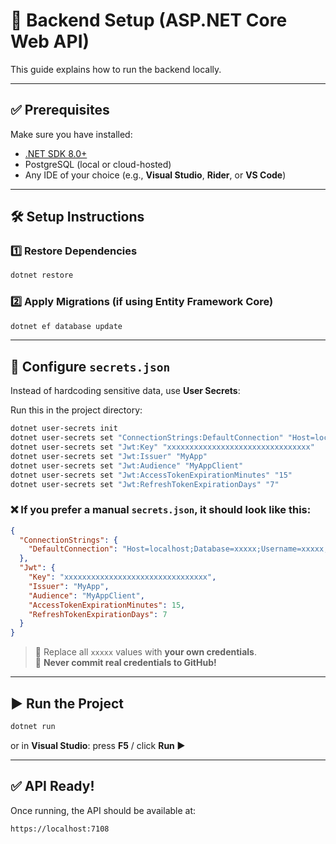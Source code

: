 # 🚀 Backend Setup (ASP.NET Core Web API)

This guide explains how to run the backend locally.

---

## ✅ Prerequisites

Make sure you have installed:

- [.NET SDK 8.0+](https://dotnet.microsoft.com/download)
- PostgreSQL (local or cloud-hosted)
- Any IDE of your choice (e.g., **Visual Studio**, **Rider**, or **VS Code**)

---

## 🛠️ Setup Instructions

### 1️⃣ Restore Dependencies

```sh
dotnet restore
```

### 2️⃣ Apply Migrations (if using Entity Framework Core)

```sh
dotnet ef database update
```

---

## 🔐 Configure `secrets.json`

Instead of hardcoding sensitive data, use **User Secrets**:

Run this in the project directory:

```sh
dotnet user-secrets init
dotnet user-secrets set "ConnectionStrings:DefaultConnection" "Host=localhost;Database=YOUR_DB_NAME;Username=YOUR_USERNAME;Password=YOUR_PASSWORD;SSL Mode=Allow;Trust Server Certificate=true"
dotnet user-secrets set "Jwt:Key" "xxxxxxxxxxxxxxxxxxxxxxxxxxxxxxxx"
dotnet user-secrets set "Jwt:Issuer" "MyApp"
dotnet user-secrets set "Jwt:Audience" "MyAppClient"
dotnet user-secrets set "Jwt:AccessTokenExpirationMinutes" "15"
dotnet user-secrets set "Jwt:RefreshTokenExpirationDays" "7"
```

### ❌ If you prefer a manual `secrets.json`, it should look like this:

```json
{
  "ConnectionStrings": {
    "DefaultConnection": "Host=localhost;Database=xxxxx;Username=xxxxx;Password=xxxxx;SSL Mode=Allow;Trust Server Certificate=true"
  },
  "Jwt": {
    "Key": "xxxxxxxxxxxxxxxxxxxxxxxxxxxxxxxx",
    "Issuer": "MyApp",
    "Audience": "MyAppClient",
    "AccessTokenExpirationMinutes": 15,
    "RefreshTokenExpirationDays": 7
  }
}
```

> 🔁 Replace all `xxxxx` values with **your own credentials**.  
> 🚫 **Never commit real credentials to GitHub!**

---

## ▶️ Run the Project

```sh
dotnet run
```

or in **Visual Studio**: press **F5** / click **Run ▶️**

---

## ✅ API Ready!

Once running, the API should be available at:

```
https://localhost:7108
```
